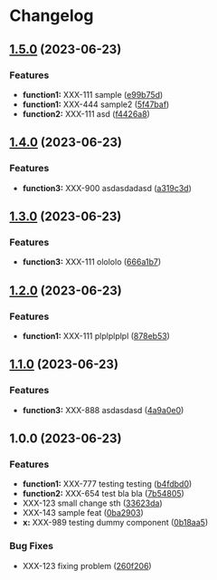 # Changelog

## [1.5.0](https://github.com/dawidjedrzejczak-intive/allinone/compare/v1.4.0...v1.5.0) (2023-06-23)


### Features

* **function1:** XXX-111 sample ([e99b75d](https://github.com/dawidjedrzejczak-intive/allinone/commit/e99b75dcce4362e3d82989069b544f156c20c730))
* **function1:** XXX-444 sample2 ([5f47baf](https://github.com/dawidjedrzejczak-intive/allinone/commit/5f47baf5cd8f2ffc948fd36bfe5ccb222212822b))
* **function2:** XXX-111 asd ([f4426a8](https://github.com/dawidjedrzejczak-intive/allinone/commit/f4426a8908d16d3638896479a5fc1d9ae6b3a099))

## [1.4.0](https://github.com/dawidjedrzejczak-intive/allinone/compare/v1.3.0...v1.4.0) (2023-06-23)


### Features

* **function3:** XXX-900 asdasdadasd ([a319c3d](https://github.com/dawidjedrzejczak-intive/allinone/commit/a319c3de7efa4a99591f02b4bd2976098c53e68e))

## [1.3.0](https://github.com/dawidjedrzejczak-intive/allinone/compare/v1.2.0...v1.3.0) (2023-06-23)


### Features

* **function3:** XXX-111 olololo ([666a1b7](https://github.com/dawidjedrzejczak-intive/allinone/commit/666a1b7c2e342acbc50710489fc358663e835502))

## [1.2.0](https://github.com/dawidjedrzejczak-intive/allinone/compare/v1.1.0...v1.2.0) (2023-06-23)


### Features

* **function1:** XXX-111 plplplplpl ([878eb53](https://github.com/dawidjedrzejczak-intive/allinone/commit/878eb53491198fd30b0fbdd669b48de87f6eb396))

## [1.1.0](https://github.com/dawidjedrzejczak-intive/allinone/compare/v1.0.0...v1.1.0) (2023-06-23)


### Features

* **function3:** XXX-888 asdasdasd ([4a9a0e0](https://github.com/dawidjedrzejczak-intive/allinone/commit/4a9a0e0b38a6ec230699f00fa7ed64f6b799304f))

## 1.0.0 (2023-06-23)


### Features

* **function1:** XXX-777 testing testing ([b4fdbd0](https://github.com/dawidjedrzejczak-intive/allinone/commit/b4fdbd0184ea8bd5d60fcb20a9364b62958dccc5))
* **function2:** XXX-654 test bla bla ([7b54805](https://github.com/dawidjedrzejczak-intive/allinone/commit/7b548059edba5544224dacdb87133d718429705b))
* XXX-123 small change sth ([33623da](https://github.com/dawidjedrzejczak-intive/allinone/commit/33623da8fa120b6c77c3a8c65c426c8dd601109e))
* XXX-143 sample feat ([0ba2903](https://github.com/dawidjedrzejczak-intive/allinone/commit/0ba29036d6ef58a67c6876310d103f0c5b67a582))
* **x:** XXX-989 testing dummy component ([0b18aa5](https://github.com/dawidjedrzejczak-intive/allinone/commit/0b18aa55953f69489e7ccce5fd88e427f8cba9d6))


### Bug Fixes

* XXX-123 fixing problem ([260f206](https://github.com/dawidjedrzejczak-intive/allinone/commit/260f206c6f2f831377ac85577dba98f7016348f4))
